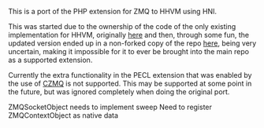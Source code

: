 This is a port of the PHP extension for ZMQ to HHVM using HNI.

This was started due to the ownership of the code of the only existing implementation for HHVM, originally [here](https://github.com/yybirdcf/zmq-extension-for-hhvm) and then, through some fun, the updated version ended up in a non-forked copy of the repo [here](https://github.com/no1youknowz/hhvm-zeromq-ext), being very uncertain, making it impossible for it to ever be brought into the main repo as a supported extension.

Currently the extra functionality in the PECL extension that was enabled by the use of [CZMQ](http://czmq.zeromq.org/) is not supported. This may be supported at some point in the future, but was ignored completely when doing the original port.


ZMQSocketObject needs to implement sweep
Need to register ZMQContextObject as native data